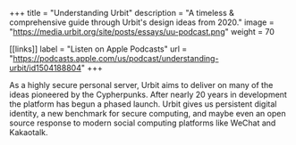+++
title = "Understanding Urbit"
description = "A timeless & comprehensive guide through Urbit's design ideas from 2020."
image = "https://media.urbit.org/site/posts/essays/uu-podcast.png"
weight = 70

[[links]]
label = "Listen on Apple Podcasts"
url = "https://podcasts.apple.com/us/podcast/understanding-urbit/id1504188804"
+++

As a highly secure personal server, Urbit aims to deliver on many of the ideas pioneered by the Cypherpunks. After nearly 20 years in development the platform has begun a phased launch. Urbit gives us persistent digital identity, a new benchmark for secure computing, and maybe even an open source response to modern social computing platforms like WeChat and Kakaotalk.
